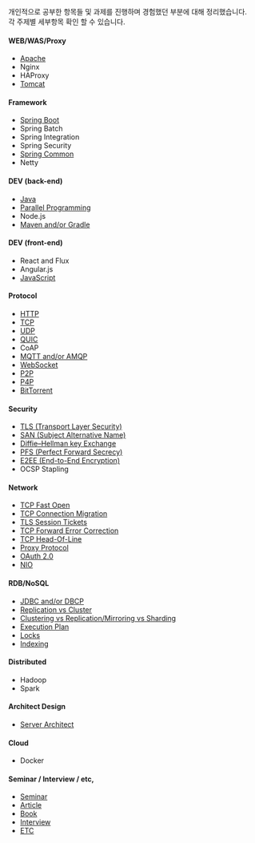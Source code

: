 개인적으로 공부한 항목들 및 과제를 진행하며 경험했던 부분에 대해 정리했습니다.<br>
각 주제별 세부항목 확인 할 수 있습니다.

#### WEB/WAS/Proxy
 - [Apache](https://github.com/agongi/study/tree/master/apache/)
 - Nginx
 - HAProxy
 - [Tomcat](https://github.com/agongi/study/tree/master/tomcat/)

#### Framework
 - [Spring Boot](https://github.com/agongi/study/tree/master/spring-boot/)
 - Spring Batch
 - Spring Integration
 - Spring Security
 - [Spring Common](https://github.com/agongi/study/tree/master/spring-common/)
 - Netty

#### DEV (back-end)
 - [Java](https://github.com/agongi/study/tree/master/java/)
 - [Parallel Programming](https://github.com/agongi/study/tree/master/parallel-programming/)
 - Node.js
 - [Maven and/or Gradle](https://github.com/agongi/study/tree/master/maven-gradle/)

#### DEV (front-end)
 - React and Flux
 - Angular.js
 - [JavaScript](https://github.com/agongi/study/tree/master/javascript/)

#### Protocol
 - [HTTP](https://github.com/agongi/study/tree/master/http/)
 - [TCP](https://github.com/agongi/study/tree/master/tcp/)
 - [UDP](https://github.com/agongi/study/tree/master/udp/)
 - [QUIC](https://github.com/agongi/study/tree/master/quic/)
 - CoAP
 - [MQTT and/or AMQP](https://github.com/agongi/study/tree/master/mqtt-amqp/)
 - [WebSocket](https://github.com/agongi/study/tree/master/websocket/)
 - [P2P](https://github.com/agongi/study/tree/master/p2p/)
 - [P4P](https://github.com/agongi/study/tree/master/p4p/)
 - [BitTorrent](https://github.com/agongi/study/tree/master/bittorrent/)

#### Security
 - [TLS (Transport Layer Security)](https://github.com/agongi/study/tree/master/tls/)
 - [SAN (Subject Alternative Name)](https://github.com/agongi/study/tree/master/san/)
 - [Diffie–Hellman key Exchange](https://github.com/agongi/study/tree/master/diffie–hellman/)
 - [PFS (Perfect Forward Secrecy)](https://github.com/agongi/study/tree/master/pfs/)
 - [E2EE (End-to-End Encryption)](https://github.com/agongi/study/tree/master/e2ee/)
 - OCSP Stapling

#### Network
 - [TCP Fast Open](https://github.com/agongi/study/tree/master/tcp-fast-open/)
 - [TCP Connection Migration](https://github.com/agongi/study/tree/master/tcp-connection-migration/)
 - [TLS Session Tickets](https://github.com/agongi/study/tree/master/tls-session-ticket/)
 - [TCP Forward Error Correction](https://github.com/agongi/study/tree/master/tcp-forward-error-correction/)
 - [TCP Head-Of-Line](https://github.com/agongi/study/tree/master/tcp-head-of-line/)
 - [Proxy Protocol](http://www.haproxy.org/download/1.6/doc/proxy-protocol.txt)
 - [OAuth 2.0](https://github.com/agongi/study/tree/master/oauth/)
 - [NIO](https://github.com/agongi/study/tree/master/nio/)

#### RDB/NoSQL
 - [JDBC and/or DBCP](https://github.com/agongi/study/tree/master/jdbc-dbcp/)
 - [Replication vs Cluster](http://hanbiro.com/management/mysql-cluster.html)
 - [Clustering vs Replication/Mirroring vs Sharding](https://github.com/agongi/study/tree/master/clustering-mirroring-replication-sharding/)
 - [Execution Plan](https://github.com/agongi/study/tree/master/execution-plan/)
 - [Locks](https://github.com/agongi/study/tree/master/locks/)
 - [Indexing](http://choko11.tistory.com/entry/%EC%9D%B8%EB%8D%B1%EC%8A%A4-1-%EA%B0%9C%EB%85%90%EC%A2%85%EB%A5%98%EC%A3%BC%EC%9D%98%EC%82%AC%ED%95%AD)

#### Distributed
 - Hadoop
 - Spark

#### Architect Design
 - [Server Architect](https://github.com/agongi/study/tree/master/server-architect/)

#### Cloud
 - Docker

#### Seminar / Interview / etc,
 - [Seminar](https://github.com/agongi/study/tree/master/seminar/)
 - [Article](https://github.com/agongi/study/tree/master/article/)
 - [Book](https://github.com/agongi/study/tree/master/book/)
 - [Interview](https://github.com/agongi/study/tree/master/interview/)
 - [ETC](https://github.com/agongi/study/tree/master/etc/)
